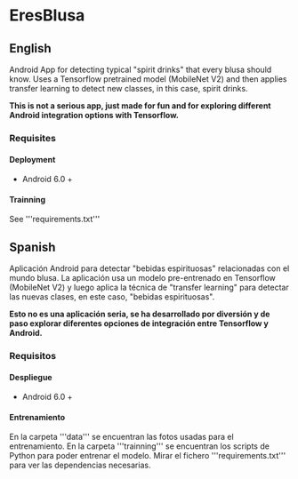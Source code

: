 # EresBlusa

## English
Android App for detecting typical "spirit drinks" that every blusa should know. Uses a Tensorflow pretrained model (MobileNet V2) and then applies transfer learning to detect new classes, in this case, spirit drinks. 

**This is not a serious app, just made for fun and for exploring different Android integration options with Tensorflow.**

### Requisites

#### Deployment 

 * Android 6.0 +

#### Trainning

See '''requirements.txt''' 
 
## Spanish
Aplicación Android para detectar "bebidas espirituosas" relacionadas con el mundo blusa. La aplicación usa un modelo pre-entrenado en Tensorflow (MobileNet V2) y luego aplica la técnica de "transfer learning" para detectar las nuevas clases, en este caso,  "bebidas espirituosas". 

**Esto no es una aplicación seria, se ha desarrollado por diversión y de paso explorar diferentes opciones de integración entre Tensorflow y Android.**

### Requisitos

#### Despliegue 

 * Android 6.0 +

#### Entrenamiento
En la carpeta '''data''' se encuentran las fotos usadas para el entrenamiento. En la carpeta '''trainning''' se encuentran los scripts de Python para poder entrenar el modelo. Mirar el fichero '''requirements.txt''' para ver las dependencias necesarias. 
